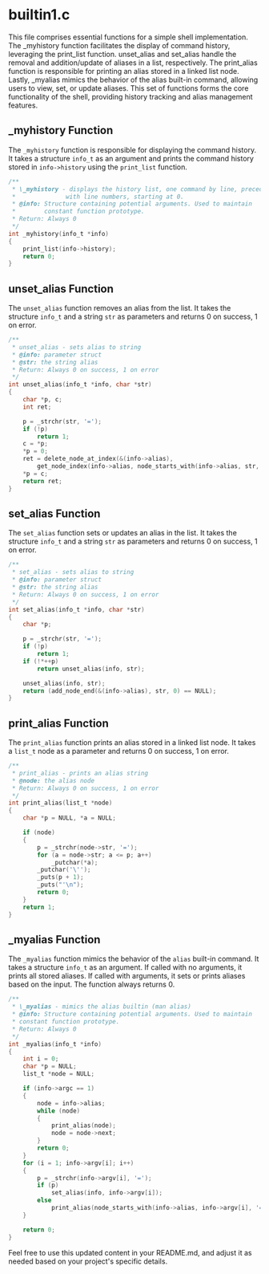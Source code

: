 # builtin1.c
This file comprises essential functions for a simple shell implementation. The _myhistory function facilitates the display of command history, leveraging the print_list function. unset_alias and set_alias handle the removal and addition/update of aliases in a list, respectively. The print_alias function is responsible for printing an alias stored in a linked list node. Lastly, _myalias mimics the behavior of the alias built-in command, allowing users to view, set, or update aliases. This set of functions forms the core functionality of the shell, providing history tracking and alias management features.

## \_myhistory Function

The `_myhistory` function is responsible for displaying the command history. It takes a structure `info_t` as an argument and prints the command history stored in `info->history` using the `print_list` function.

```c
/**
 * \_myhistory - displays the history list, one command by line, preceded
 *              with line numbers, starting at 0.
 * @info: Structure containing potential arguments. Used to maintain
 *        constant function prototype.
 * Return: Always 0
 */
int _myhistory(info_t *info)
{
    print_list(info->history);
    return 0;
}
```

## unset_alias Function

The `unset_alias` function removes an alias from the list. It takes the structure `info_t` and a string `str` as parameters and returns 0 on success, 1 on error.

```c
/**
 * unset_alias - sets alias to string
 * @info: parameter struct
 * @str: the string alias
 * Return: Always 0 on success, 1 on error
 */
int unset_alias(info_t *info, char *str)
{
    char *p, c;
    int ret;

    p = _strchr(str, '=');
    if (!p)
        return 1;
    c = *p;
    *p = 0;
    ret = delete_node_at_index(&(info->alias),
        get_node_index(info->alias, node_starts_with(info->alias, str, -1)));
    *p = c;
    return ret;
}
```

## set_alias Function

The `set_alias` function sets or updates an alias in the list. It takes the structure `info_t` and a string `str` as parameters and returns 0 on success, 1 on error.

```c
/**
 * set_alias - sets alias to string
 * @info: parameter struct
 * @str: the string alias
 * Return: Always 0 on success, 1 on error
 */
int set_alias(info_t *info, char *str)
{
    char *p;

    p = _strchr(str, '=');
    if (!p)
        return 1;
    if (!*++p)
        return unset_alias(info, str);

    unset_alias(info, str);
    return (add_node_end(&(info->alias), str, 0) == NULL);
}
```

## print_alias Function

The `print_alias` function prints an alias stored in a linked list node. It takes a `list_t` node as a parameter and returns 0 on success, 1 on error.

```c
/**
 * print_alias - prints an alias string
 * @node: the alias node
 * Return: Always 0 on success, 1 on error
 */
int print_alias(list_t *node)
{
    char *p = NULL, *a = NULL;

    if (node)
    {
        p = _strchr(node->str, '=');
        for (a = node->str; a <= p; a++)
            _putchar(*a);
        _putchar('\'');
        _puts(p + 1);
        _puts("'\n");
        return 0;
    }
    return 1;
}
```

## \_myalias Function

The `_myalias` function mimics the behavior of the `alias` built-in command. It takes a structure `info_t` as an argument. If called with no arguments, it prints all stored aliases. If called with arguments, it sets or prints aliases based on the input. The function always returns 0.

```c
/**
 * \_myalias - mimics the alias builtin (man alias)
 * @info: Structure containing potential arguments. Used to maintain
 * constant function prototype.
 * Return: Always 0
 */
int _myalias(info_t *info)
{
    int i = 0;
    char *p = NULL;
    list_t *node = NULL;

    if (info->argc == 1)
    {
        node = info->alias;
        while (node)
        {
            print_alias(node);
            node = node->next;
        }
        return 0;
    }
    for (i = 1; info->argv[i]; i++)
    {
        p = _strchr(info->argv[i], '=');
        if (p)
            set_alias(info, info->argv[i]);
        else
            print_alias(node_starts_with(info->alias, info->argv[i], '='));
    }

    return 0;
}
```

Feel free to use this updated content in your README.md, and adjust it as needed based on your project's specific details.
